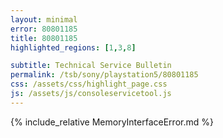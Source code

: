 ```yaml
---
layout: minimal
error: 80801185
title: 80801185
highlighted_regions: [1,3,8]

subtitle: Technical Service Bulletin
permalink: /tsb/sony/playstation5/80801185
css: /assets/css/highlight_page.css
js: /assets/js/consoleservicetool.js
---
```


{% include_relative MemoryInterfaceError.md %}
